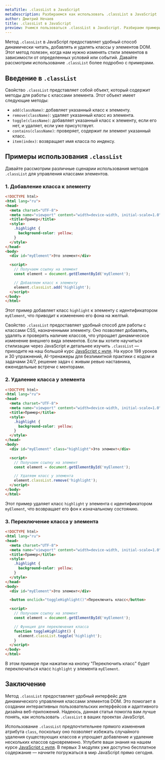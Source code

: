 ```yaml
---
metaTitle: .classList в JavaScript
metaDescription: Разбираемся как использовать .classList в JavaScript
author: Дмитрий Нечаев
title: .classList в JavaScript
preview: Учимся пользоваться .classList в JavaScript. Разбираем примеры использования
---
```


Метод `.classList` в JavaScript предоставляет удобный способ динамически читать, добавлять и удалять классы у элементов DOM. Этот метод полезен, когда нам нужно изменять стили элементов в зависимости от определенных условий или событий. Давайте рассмотрим использование `.classList` более подробно с примерами.

## Введение в `.classList`

Свойство `.classList` представляет собой объект, который содержит методы для работы с классами элемента. Этот объект имеет следующие методы:

- `add(className)`: добавляет указанный класс к элементу.
- `remove(className)`: удаляет указанный класс из элемента.
- `toggle(className)`: добавляет указанный класс к элементу, если его нет, и удаляет, если уже присутствует.
- `contains(className)`: проверяет, содержит ли элемент указанный класс.
- `item(index)`: возвращает имя класса по индексу.

## Примеры использования `.classList`

Давайте рассмотрим различные сценарии использования методов `.classList` для управления классами элементов.

### 1. Добавление класса к элементу

```html
<!DOCTYPE html>
<html lang="ru">
<head>
  <meta charset="UTF-8">
  <meta name="viewport" content="width=device-width, initial-scale=1.0">
  <title>Пример</title>
  <style>
    .highlight {
      background-color: yellow;
    }
  </style>
</head>
<body>
  <div id="myElement">Это элемент</div>

  <script>
    // Получаем ссылку на элемент
    const element = document.getElementById('myElement');

    // Добавляем класс к элементу
    element.classList.add('highlight');
  </script>
</body>
</html>

```

Этот пример добавляет класс `highlight` к элементу с идентификатором `myElement`, что приводит к изменению его фона на желтый.

Свойство `.classList` предоставляет удобный способ для работы с классами CSS, назначенными элементу. Оно позволяет добавлять, удалять и проверять наличие классов, что упрощает динамическое изменение внешнего вида элементов. Если вы хотите научиться стилизации через JavaScript и детальнее изучить `.classList` — приходите на наш большой курс [JavaScript с нуля](https://purpleschool.ru/course/javascript-basics?utm_source=knowledgebase&utm_medium=text&utm_campaign=classList-v-javascript). На курсе 198 уроков и 30 упражнений, AI-тренажеры для безлимитной практики с кодом и задачами 24/7, решение задач с живым ревью наставника, еженедельные встречи с менторами.

### 2. Удаление класса у элемента

```html
<!DOCTYPE html>
<html lang="ru">
<head>
  <meta charset="UTF-8">
  <meta name="viewport" content="width=device-width, initial-scale=1.0">
  <title>Пример</title>
  <style>
    .highlight {
      background-color: yellow;
    }
  </style>
</head>
<body>
  <div id="myElement" class="highlight">Это элемент</div>

  <script>
    // Получаем ссылку на элемент
    const element = document.getElementById('myElement');

    // Удаляем класс у элемента
    element.classList.remove('highlight');
  </script>
</body>
</html>

```

Этот пример удаляет класс `highlight` у элемента с идентификатором `myElement`, что возвращает его фон к изначальному состоянию.

### 3. Переключение класса у элемента

```html
<!DOCTYPE html>
<html lang="ru">
<head>
  <meta charset="UTF-8">
  <meta name="viewport" content="width=device-width, initial-scale=1.0">
  <title>Пример</title>
  <style>
    .highlight {
      background-color: yellow;
    }
  </style>
</head>
<body>
  <div id="myElement">Это элемент</div>

  <button onclick="toggleHighlight()">Переключить класс</button>

  <script>
    // Получаем ссылку на элемент
    const element = document.getElementById('myElement');

    // Функция для переключения класса
    function toggleHighlight() {
      element.classList.toggle('highlight');
    }
  </script>
</body>
</html>

```

В этом примере при нажатии на кнопку "Переключить класс" будет переключаться класс `highlight` у элемента `myElement`.

## Заключение

Метод `.classList` предоставляет удобный интерфейс для динамического управления классами элементов DOM. Это помогает в создании интерактивных пользовательских интерфейсов и адаптивного дизайна веб-приложений. Надеюсь, данная статья помогла вам лучше понять, как использовать `.classList` в ваших проектах JavaScript.

Использование `.classList` предпочтительнее прямого изменения атрибута `class`, поскольку оно позволяет избежать случайного удаления существующих классов и упрощает добавление и удаление нескольких классов одновременно. Углубите ваши знания на нашем курсе [JavaScript с нуля](https://purpleschool.ru/course/javascript-basics?utm_source=knowledgebase&utm_medium=text&utm_campaign=classList-v-javascript). В первых 3 модулях уже доступно бесплатное содержание — начните погружаться в мир JavaScript прямо сегодня.
